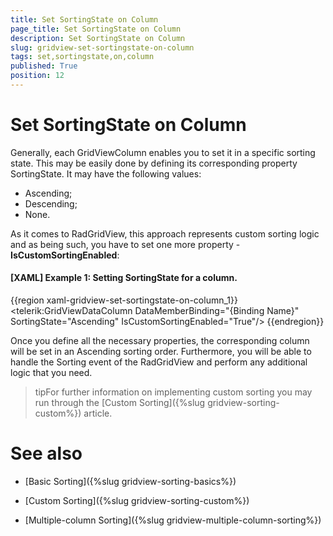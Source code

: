 ```yaml
---
title: Set SortingState on Column
page_title: Set SortingState on Column
description: Set SortingState on Column
slug: gridview-set-sortingstate-on-column
tags: set,sortingstate,on,column
published: True
position: 12
---
```


# Set SortingState on Column

Generally, each GridViewColumn enables you to set it in a specific sorting state. This may be easily done by defining its corresponding property SortingState. It may have the following values:

* Ascending;
* Descending;
* None.

As it comes to RadGridView, this approach represents custom sorting logic and as being such, you have to set one more property - __IsCustomSortingEnabled__:

#### __[XAML] Example 1: Setting SortingState for a column.__

{{region xaml-gridview-set-sortingstate-on-column_1}}
	<telerik:GridViewDataColumn DataMemberBinding="{Binding Name}" SortingState="Ascending" IsCustomSortingEnabled="True"/>
{{endregion}}

Once you define all the necessary properties, the corresponding column will be set in an Ascending sorting order. Furthermore, you will be able to handle the Sorting event of the RadGridView and perform any additional logic that you need.

>tipFor further information on implementing custom sorting you may run through the [Custom Sorting]({%slug gridview-sorting-custom%}) article.

# See also

 * [Basic Sorting]({%slug gridview-sorting-basics%})

 * [Custom Sorting]({%slug gridview-sorting-custom%})

 * [Multiple-column Sorting]({%slug gridview-multiple-column-sorting%})



